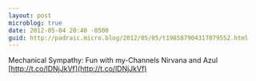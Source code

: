```yaml
---
layout: post
microblog: true
date: 2012-05-04 20:40 -0500
guid: http://padraic.micro.blog/2012/05/05/t198587904317079552.html
---
```

Mechanical Sympathy: Fun with my-Channels Nirvana and Azul [http://t.co/lDNjJkVf](http://t.co/lDNjJkVf)
